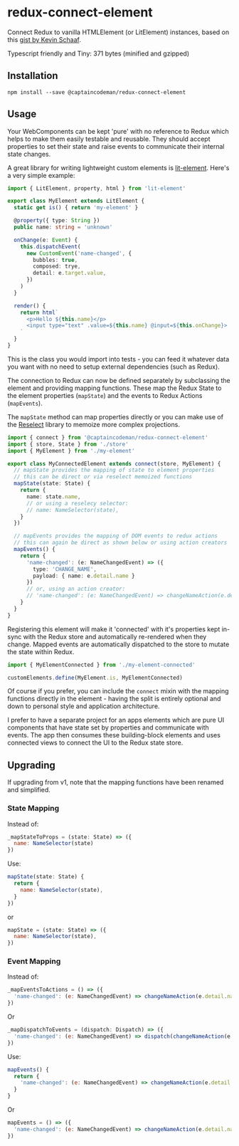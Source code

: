 # redux-connect-element

Connect Redux to vanilla HTMLElement (or LitElement) instances, based on this
[gist by Kevin Schaaf](https://gist.github.com/kevinpschaaf/995c9d1fd0f58fe021b174c4238b38c3).

Typescript friendly and Tiny: 371 bytes (minified and gzipped)

## Installation

    npm install --save @captaincodeman/redux-connect-element

## Usage

Your WebComponents can be kept 'pure' with no reference to Redux which helps to
make them easily testable and reusable. They should accept properties to set their
state and raise events to communicate their internal state changes.

A great library for writing lightweight custom elements is
[lit-element](https://github.com/Polymer/lit-element). Here's a very simple example:

```ts
import { LitElement, property, html } from 'lit-element'

export class MyElement extends LitElement {
  static get is() { return 'my-element' }

  @property({ type: String })
  public name: string = 'unknown'

  onChange(e: Event) {
    this.dispatchEvent(
      new CustomEvent('name-changed', { 
        bubbles: true,
        composed: trye,
        detail: e.target.value,
      })
    )
  }

  render() {
    return html`
      <p>Hello ${this.name}</p>
      <input type="text" .value=${this.name} @input=${this.onChange}>
    `
  }
}
```

This is the class you would import into tests - you can feed it whatever data you
want with no need to setup external dependencies (such as Redux).

The connection to Redux can now be defined separately by subclassing the element
and providing mapping functions. These map the Redux State to the element properties
(`mapState`) and the events to Redux Actions (`mapEvents`).

The `mapState` method can map properties directly or you can make use of the
[Reselect](https://github.com/reduxjs/reselect) library to memoize more complex
projections.

```ts
import { connect } from '@captaincodeman/redux-connect-element'
import { store, State } from './store'
import { MyElement } from './my-element'

export class MyConnectedElement extends connect(store, MyElement) {
  // mapState provides the mapping of state to element properties
  // this can be direct or via reselect memoized functions
  mapState(state: State) {
    return {
      name: state.name,   
      // or using a reselecy selector:
      // name: NameSelector(state),
    }
  })

  // mapEvents provides the mapping of DOM events to redux actions
  // this can again be direct as shown below or using action creators
  mapEvents() {
    return {
      'name-changed': (e: NameChangedEvent) => ({
        type: 'CHANGE_NAME', 
        payload: { name: e.detail.name }
      })
      // or, using an action creator:
      // 'name-changed': (e: NameChangedEvent) => changeNameAction(e.detail.name)
    }
  }
}
```

Registering this element will make it 'connected' with it's properties kept in-sync
with the Redux store and automatically re-rendered when they change. Mapped events
are automatically dispatched to the store to mutate the state within Redux.

```ts
import { MyElementConnected } from './my-element-connected'

customElements.define(MyElement.is, MyElementConnected)
```

Of course if you prefer, you can include the `connect` mixin with the mapping functions
directly in the element - having the split is entirely optional and down to personal
style and application architecture.

I prefer to have a separate project for an apps elements which are pure UI components
that have state set by properties and communicate with events. The app then consumes 
these building-block elements and uses connected views to connect the UI to the Redux
state store.

## Upgrading

If upgrading from v1, note that the mapping functions have been renamed and simplified.

### State Mapping

Instead of:

```js
_mapStateToProps = (state: State) => ({
  name: NameSelector(state)
})
```

Use:

```js
mapState(state: State) {
  return {
    name: NameSelector(state),
  }
})
```

or 

```js
mapState = (state: State) => ({
  name: NameSelector(state),
})
```

### Event Mapping

Instead of:
```js
_mapEventsToActions = () => ({
  'name-changed': (e: NameChangedEvent) => changeNameAction(e.detail.name)
})
```

Or

```js
_mapDispatchToEvents = (dispatch: Dispatch) => ({
  'name-changed': (e: NameChangedEvent) => dispatch(changeNameAction(e.detail.name))
})
```

Use:

```js
mapEvents() {
  return {
    'name-changed': (e: NameChangedEvent) => changeNameAction(e.detail.name)
  }
}
```

Or

```js
mapEvents = () => ({
  'name-changed': (e: NameChangedEvent) => changeNameAction(e.detail.name)
})
```
